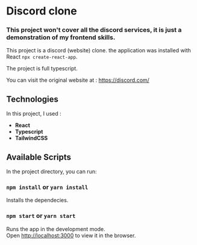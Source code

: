 # Discord clone

### This project won't cover all the discord services, it is just a demonstration of my frontend skills.

This project is a discord (website) clone. the application was installed with React `npx create-react-app`.

The project is full typescript.

You can visit the original website at : https://discord.com/

## Technologies

In this project, I used :

- **React**
- **Typescript**
- **TailwindCSS**

## Available Scripts

In the project directory, you can run:

### `npm install` or `yarn install`

Installs the dependecies.

### `npm start` or `yarn start`

Runs the app in the development mode.\
Open [http://localhost:3000](http://localhost:3000) to view it in the browser.
